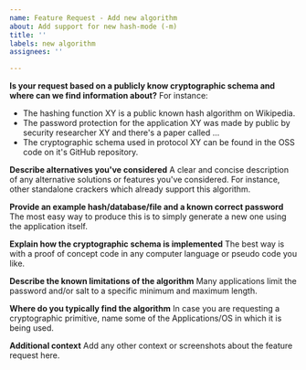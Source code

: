 ```yaml
---
name: Feature Request - Add new algorithm
about: Add support for new hash-mode (-m)
title: ''
labels: new algorithm
assignees: ''

---
```


**Is your request based on a publicly know cryptographic schema and where can we find information about?**
For instance:
- The hashing function XY is a public known hash algorithm on Wikipedia. 
- The password protection for the application XY was made by public by security researcher XY and there's a paper called ...
- The cryptographic schema used in protocol XY can be found in the OSS code on it's GitHub repository.

**Describe alternatives you've considered**
A clear and concise description of any alternative solutions or features you've considered. For instance, other standalone crackers which already support this algorithm.

**Provide an example hash/database/file and a known correct password**
The most easy way to produce this is to simply generate a new one using the application itself.

**Explain how the cryptographic schema is implemented**
The best way is with a proof of concept code in any computer language or pseudo code you like. 

**Describe the known limitations of the algorithm**
Many applications limit the password and/or salt to a specific minimum and maximum length.

**Where do you typically find the algorithm**
In case you are requesting a cryptographic primitive, name some of the Applications/OS in which it is being used.

**Additional context**
Add any other context or screenshots about the feature request here.

